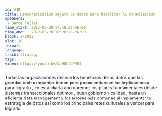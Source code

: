 ```yaml
---
id: A10
title: Democratización segura de datos para habilitar la monetización
speakers:
 - Dante Tellez
time_start: 2022-03-28T17:40:00-06:00
time_end:   2022-03-28T18:20:00-06:00
block: a-2022
slot: 10
format: 
language: 
track: strategy
tags:
video: https://youtu.be/ApHUhtJFH5I
---
```


Todas las organizaciones desean los beneficios de los datos que las grandes tech companies tienen pero pocos entienden las implicaciones para lograrlo , en esta charla abordaremos los pilares fundamentales desde sistemas transaccionales óptimos , buen gobierno y calidad , hasta un eficiente data management y los errores más comunes al implementar tu estrategia de datos así como los principales retes culturales a vencer para lograrlo
